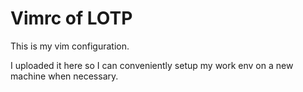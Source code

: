 # Vimrc of LOTP

This is my vim configuration.

I uploaded it here so I can conveniently setup my work env on a new machine when necessary.
